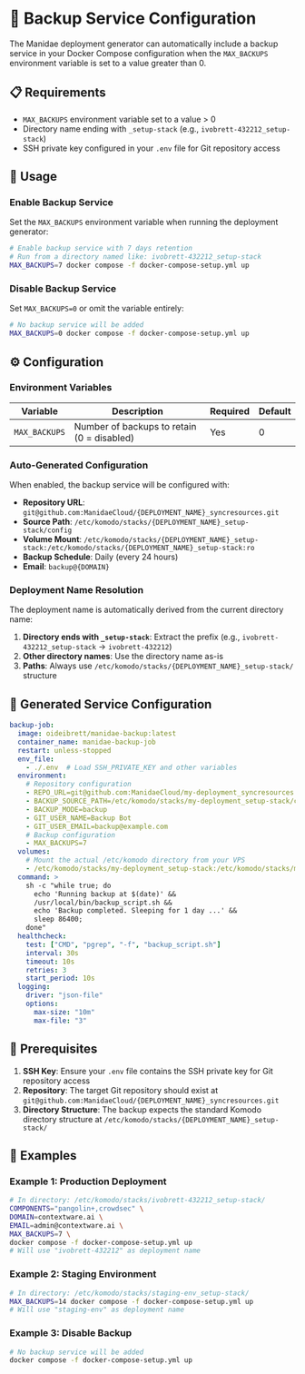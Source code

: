 # 🔄 Backup Service Configuration

The Manidae deployment generator can automatically include a backup service in your Docker Compose configuration when the `MAX_BACKUPS` environment variable is set to a value greater than 0.

## 📋 Requirements

- `MAX_BACKUPS` environment variable set to a value > 0
- Directory name ending with `_setup-stack` (e.g., `ivobrett-432212_setup-stack`)
- SSH private key configured in your `.env` file for Git repository access

## 🚀 Usage

### Enable Backup Service

Set the `MAX_BACKUPS` environment variable when running the deployment generator:

```bash
# Enable backup service with 7 days retention
# Run from a directory named like: ivobrett-432212_setup-stack
MAX_BACKUPS=7 docker compose -f docker-compose-setup.yml up
```

### Disable Backup Service

Set `MAX_BACKUPS=0` or omit the variable entirely:

```bash
# No backup service will be added
MAX_BACKUPS=0 docker compose -f docker-compose-setup.yml up
```

## ⚙️ Configuration

### Environment Variables

| Variable | Description | Required | Default |
|----------|-------------|----------|---------|
| `MAX_BACKUPS` | Number of backups to retain (0 = disabled) | Yes | 0 |

### Auto-Generated Configuration

When enabled, the backup service will be configured with:

- **Repository URL**: `git@github.com:ManidaeCloud/{DEPLOYMENT_NAME}_syncresources.git`
- **Source Path**: `/etc/komodo/stacks/{DEPLOYMENT_NAME}_setup-stack/config`
- **Volume Mount**: `/etc/komodo/stacks/{DEPLOYMENT_NAME}_setup-stack:/etc/komodo/stacks/{DEPLOYMENT_NAME}_setup-stack:ro`
- **Backup Schedule**: Daily (every 24 hours)
- **Email**: `backup@{DOMAIN}`

### Deployment Name Resolution

The deployment name is automatically derived from the current directory name:

1. **Directory ends with `_setup-stack`**: Extract the prefix (e.g., `ivobrett-432212_setup-stack` → `ivobrett-432212`)
2. **Other directory names**: Use the directory name as-is
3. **Paths**: Always use `/etc/komodo/stacks/{DEPLOYMENT_NAME}_setup-stack/` structure

## 📁 Generated Service Configuration

```yaml
backup-job:
  image: oideibrett/manidae-backup:latest
  container_name: manidae-backup-job
  restart: unless-stopped
  env_file:
    - ./.env  # Load SSH_PRIVATE_KEY and other variables
  environment:
    # Repository configuration
    - REPO_URL=git@github.com:ManidaeCloud/my-deployment_syncresources.git
    - BACKUP_SOURCE_PATH=/etc/komodo/stacks/my-deployment_setup-stack/config
    - BACKUP_MODE=backup
    - GIT_USER_NAME=Backup Bot
    - GIT_USER_EMAIL=backup@example.com
    # Backup configuration
    - MAX_BACKUPS=7
  volumes:
    # Mount the actual /etc/komodo directory from your VPS
    - /etc/komodo/stacks/my-deployment_setup-stack:/etc/komodo/stacks/my-deployment_setup-stack:ro
  command: >
    sh -c "while true; do
      echo 'Running backup at $(date)' &&
      /usr/local/bin/backup_script.sh &&
      echo 'Backup completed. Sleeping for 1 day ...' &&
      sleep 86400;
    done"
  healthcheck:
    test: ["CMD", "pgrep", "-f", "backup_script.sh"]
    interval: 30s
    timeout: 10s
    retries: 3
    start_period: 10s
  logging:
    driver: "json-file"
    options:
      max-size: "10m"
      max-file: "3"
```

## 🔧 Prerequisites

1. **SSH Key**: Ensure your `.env` file contains the SSH private key for Git repository access
2. **Repository**: The target Git repository should exist at `git@github.com:ManidaeCloud/{DEPLOYMENT_NAME}_syncresources.git`
3. **Directory Structure**: The backup expects the standard Komodo directory structure at `/etc/komodo/stacks/{DEPLOYMENT_NAME}_setup-stack/`

## 📝 Examples

### Example 1: Production Deployment
```bash
# In directory: /etc/komodo/stacks/ivobrett-432212_setup-stack/
COMPONENTS="pangolin+,crowdsec" \
DOMAIN=contextware.ai \
EMAIL=admin@contextware.ai \
MAX_BACKUPS=7 \
docker compose -f docker-compose-setup.yml up
# Will use "ivobrett-432212" as deployment name
```

### Example 2: Staging Environment
```bash
# In directory: /etc/komodo/stacks/staging-env_setup-stack/
MAX_BACKUPS=14 docker compose -f docker-compose-setup.yml up
# Will use "staging-env" as deployment name
```

### Example 3: Disable Backup
```bash
# No backup service will be added
docker compose -f docker-compose-setup.yml up
```
